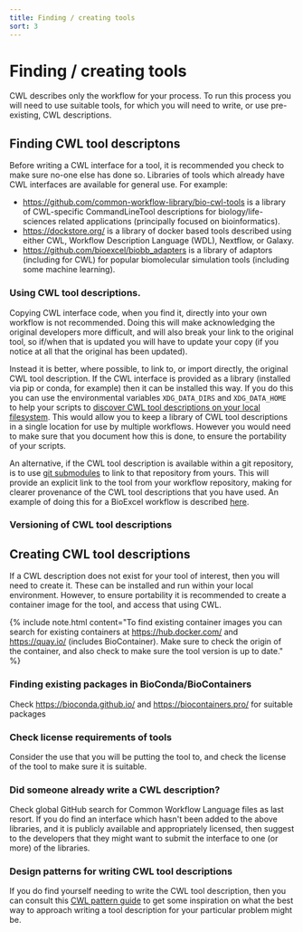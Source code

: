 ```yaml
---
title: Finding / creating tools
sort: 3
---
```


# Finding / creating tools

CWL describes only the workflow for your process. To run this process you will need to use suitable tools, for which you will need to write, or use pre-existing, CWL descriptions.

## Finding CWL tool descriptons

Before writing a CWL interface for a tool, it is recommended you check to make sure no-one else has done so. Libraries of tools which already have CWL interfaces are available for general use. For example:
* <https://github.com/common-workflow-library/bio-cwl-tools> is a library of CWL-specific CommandLineTool descriptions for biology/life-sciences related applications (principally focused on bioinformatics).
* <https://dockstore.org/> is a library of docker based tools described using either CWL, Workflow Description Language (WDL), Nextflow, or Galaxy.
* <https://github.com/bioexcel/biobb_adapters> is a library of adaptors (including for CWL) for popular biomolecular simulation tools (including some machine learning).

### Using CWL tool descriptions.

Copying CWL interface code, when you find it, directly into your own workflow is not recommended. Doing this will make acknowledging the original developers more difficult, and will also break your link to the original tool, so if/when that is updated you will have to update your copy (if you notice at all that the original has been updated).

Instead it is better, where possible, to link to, or import directly, the original CWL tool description. If the CWL interface is provided as a library (installed via pip or conda, for example) then it can be installed this way. If you do this you can use the environmental variables `XDG_DATA_DIRS` and `XDG_DATA_HOME` to help your scripts to [discover CWL tool descriptions on your local filesystem](https://www.commonwl.org/v1.2/Workflow.html#Discovering_CWL_documents_on_a_local_filesystem). This would allow you to keep a library of CWL tool descriptions in a single location for use by multiple workflows. However you would need to make sure that you document how this is done, to ensure the portability of your scripts.

An alternative, if the CWL tool description is available within a git repository, is to use [git submodules](https://git-scm.com/book/en/v2/Git-Tools-Submodules) to link to that repository from yours. This will provide an explicit link to the tool from your workflow repository, making for clearer provenance of the CWL tool descriptions that you have used. An example of doing this for a BioExcel workflow is described [here](https://research-it.manchester.ac.uk/news/2020/09/28/advanced-git-linking-code-repositories-using-submodules/).

### Versioning of CWL tool descriptions 


## Creating CWL tool descriptions

If a CWL description does not exist for your tool of interest, then you will need to create it. These can be installed and run within your local environment. However, to ensure portability it is recommended to create a container image for the tool, and access that using CWL.

{% include note.html content="To find existing container images you can search for existing containers at <https://hub.docker.com/> and <https://quay.io/> (includes BioContainer). Make sure to check the origin of the container, and also check to make sure the tool version is up to date." %}

### Finding existing packages in BioConda/BioContainers

Check <https://bioconda.github.io/> and <https://biocontainers.pro/> for suitable packages


### Check license requirements of tools

Consider the use that you will be putting the tool to, and check the license of the tool to make sure it is suitable.

### Did someone already write a CWL description?

Check global GitHub search for Common Workflow Language files as last resort. If you do find an interface which hasn't been added to the above libraries, and it is publicly available and appropriately licensed, then suggest to the developers that they might want to submit the interface to one (or more) of the libraries.

### Design patterns for writing CWL tool descriptions

If you do find yourself needing to write the CWL tool description, then you can consult this [CWL pattern guide](https://github.com/common-workflow-library/cwl-patterns) to get some inspiration on what the best way to approach writing a tool description for your particular problem might be.


